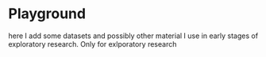 # Playground

here I add some datasets and possibly other material I use in early stages of exploratory research.
Only for exlporatory research
